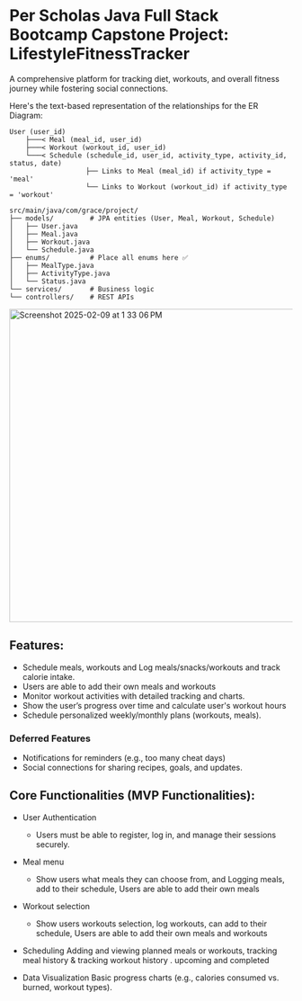 # Per Scholas Java Full Stack Bootcamp Capstone Project: LifestyleFitnessTracker
A comprehensive platform for tracking diet, workouts, and overall fitness journey while fostering social connections.

Here's the text-based representation of the relationships for the ER Diagram:
```
User (user_id)
    ├───< Meal (meal_id, user_id)
    ├───< Workout (workout_id, user_id)
    └───< Schedule (schedule_id, user_id, activity_type, activity_id, status, date)
                   ├── Links to Meal (meal_id) if activity_type = 'meal'
                   └── Links to Workout (workout_id) if activity_type = 'workout'

src/main/java/com/grace/project/
├── models/         # JPA entities (User, Meal, Workout, Schedule)
│   ├── User.java
│   ├── Meal.java
│   ├── Workout.java
│   └── Schedule.java
├── enums/          # Place all enums here ✅
│   ├── MealType.java
│   ├── ActivityType.java
│   └── Status.java
└── services/       # Business logic
└── controllers/    # REST APIs
```

<img width="557" alt="Screenshot 2025-02-09 at 1 33 06 PM" src="https://github.com/user-attachments/assets/8af5f375-22df-4df5-8df4-dfba3a1748e9" />

## Features:
* Schedule meals, workouts  and Log meals/snacks/workouts and track calorie intake.
* Users are able to add their own meals and workouts
* Monitor workout activities with detailed tracking and charts.
* Show  the user’s progress over time and calculate user's workout hours
* Schedule personalized weekly/monthly plans (workouts, meals).

### Deferred Features
* Notifications for reminders (e.g., too many cheat days)
* Social connections for sharing recipes, goals, and updates.

## Core Functionalities (MVP Functionalities):
* User Authentication
  * Users must be able to register, log in, and manage their sessions securely.
* Meal menu
  * Show users what meals they can choose from, and Logging meals, add to their schedule, Users are able to add their own meals
* Workout selection
  * Show users workouts selection, log workouts, can add to their schedule, Users are able to add their own meals and workouts

* Scheduling
Adding and viewing planned meals or workouts, tracking meal history & tracking workout history . upcoming and completed
* Data Visualization
Basic progress charts (e.g., calories consumed vs. burned, workout types).
